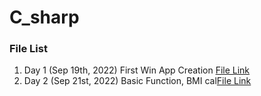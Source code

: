 # C_sharp

### File List
1. Day 1 (Sep 19th, 2022) First Win App Creation [File Link](https://github.com/pokai-huang0828/C_sharp/tree/main/WinApp20220919)
2. Day 2 (Sep 21st, 2022) Basic Function, BMI cal[File Link](https://github.com/pokai-huang0828/C_sharp/tree/main/WinApp20220921)

